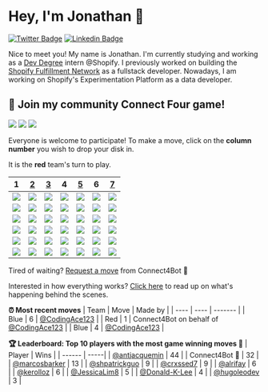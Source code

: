 # Hey, I'm Jonathan 👋

[![Twitter Badge](https://img.shields.io/badge/-@JonathanGin52-1ca0f1?style=flat-square&labelColor=1ca0f1&logo=twitter&logoColor=white&link=https://twitter.com/jonathangin52)](https://twitter.com/jonathangin52) [![Linkedin Badge](https://img.shields.io/badge/-JonathanGin-blue?style=flat-square&logo=Linkedin&logoColor=white&link=https://www.linkedin.com/in/jonathangin/)](https://www.linkedin.com/in/jonathangin/)

Nice to meet you! My name is Jonathan. I'm currently studying and working as a [Dev Degree](https://devdegree.ca/) intern @Shopify. I previously worked on building the [Shopify Fulfillment Network](https://www.shopify.com/fulfillment) as a fullstack developer. Nowadays, I am working on Shopify's Experimentation Platform as a data developer.

## :game_die: Join my community Connect Four game!
![](https://img.shields.io/badge/Moves%20played-3179-blue)
![](https://img.shields.io/badge/Completed%20games-189-brightgreen)
![](https://img.shields.io/badge/Total%20players-687-orange)

Everyone is welcome to participate! To make a move, click on the **column number** you wish to drop your disk in.

It is the **red** team's turn to play.

|1|[2](https://github.com/JonathanGin52/JonathanGin52/issues/new?title=connect4%7Cdrop%7Cred%7C2&body=Just+push+%27Submit+new+issue%27+without+editing+the+title.+The+README+will+be+updated+after+approximately+30+seconds.)|[3](https://github.com/JonathanGin52/JonathanGin52/issues/new?title=connect4%7Cdrop%7Cred%7C3&body=Just+push+%27Submit+new+issue%27+without+editing+the+title.+The+README+will+be+updated+after+approximately+30+seconds.)|4|[5](https://github.com/JonathanGin52/JonathanGin52/issues/new?title=connect4%7Cdrop%7Cred%7C5&body=Just+push+%27Submit+new+issue%27+without+editing+the+title.+The+README+will+be+updated+after+approximately+30+seconds.)|6|[7](https://github.com/JonathanGin52/JonathanGin52/issues/new?title=connect4%7Cdrop%7Cred%7C7&body=Just+push+%27Submit+new+issue%27+without+editing+the+title.+The+README+will+be+updated+after+approximately+30+seconds.)|
| - | - | - | - | - | - | - |
|![](https://raw.githubusercontent.com/JonathanGin52/JonathanGin52/master/images/red.png)|![](https://raw.githubusercontent.com/JonathanGin52/JonathanGin52/master/images/blank.png)|![](https://raw.githubusercontent.com/JonathanGin52/JonathanGin52/master/images/blank.png)|![](https://raw.githubusercontent.com/JonathanGin52/JonathanGin52/master/images/blue.png)|![](https://raw.githubusercontent.com/JonathanGin52/JonathanGin52/master/images/blank.png)|![](https://raw.githubusercontent.com/JonathanGin52/JonathanGin52/master/images/blue.png)|![](https://raw.githubusercontent.com/JonathanGin52/JonathanGin52/master/images/blank.png)|
|![](https://raw.githubusercontent.com/JonathanGin52/JonathanGin52/master/images/red.png)|![](https://raw.githubusercontent.com/JonathanGin52/JonathanGin52/master/images/blank.png)|![](https://raw.githubusercontent.com/JonathanGin52/JonathanGin52/master/images/red.png)|![](https://raw.githubusercontent.com/JonathanGin52/JonathanGin52/master/images/red.png)|![](https://raw.githubusercontent.com/JonathanGin52/JonathanGin52/master/images/blank.png)|![](https://raw.githubusercontent.com/JonathanGin52/JonathanGin52/master/images/red.png)|![](https://raw.githubusercontent.com/JonathanGin52/JonathanGin52/master/images/blank.png)|
|![](https://raw.githubusercontent.com/JonathanGin52/JonathanGin52/master/images/blue.png)|![](https://raw.githubusercontent.com/JonathanGin52/JonathanGin52/master/images/blank.png)|![](https://raw.githubusercontent.com/JonathanGin52/JonathanGin52/master/images/blue.png)|![](https://raw.githubusercontent.com/JonathanGin52/JonathanGin52/master/images/blue.png)|![](https://raw.githubusercontent.com/JonathanGin52/JonathanGin52/master/images/blank.png)|![](https://raw.githubusercontent.com/JonathanGin52/JonathanGin52/master/images/blue.png)|![](https://raw.githubusercontent.com/JonathanGin52/JonathanGin52/master/images/blank.png)|
|![](https://raw.githubusercontent.com/JonathanGin52/JonathanGin52/master/images/red.png)|![](https://raw.githubusercontent.com/JonathanGin52/JonathanGin52/master/images/blank.png)|![](https://raw.githubusercontent.com/JonathanGin52/JonathanGin52/master/images/red.png)|![](https://raw.githubusercontent.com/JonathanGin52/JonathanGin52/master/images/blue.png)|![](https://raw.githubusercontent.com/JonathanGin52/JonathanGin52/master/images/blank.png)|![](https://raw.githubusercontent.com/JonathanGin52/JonathanGin52/master/images/blue.png)|![](https://raw.githubusercontent.com/JonathanGin52/JonathanGin52/master/images/blank.png)|
|![](https://raw.githubusercontent.com/JonathanGin52/JonathanGin52/master/images/blue.png)|![](https://raw.githubusercontent.com/JonathanGin52/JonathanGin52/master/images/red.png)|![](https://raw.githubusercontent.com/JonathanGin52/JonathanGin52/master/images/blue.png)|![](https://raw.githubusercontent.com/JonathanGin52/JonathanGin52/master/images/red.png)|![](https://raw.githubusercontent.com/JonathanGin52/JonathanGin52/master/images/blue.png)|![](https://raw.githubusercontent.com/JonathanGin52/JonathanGin52/master/images/red.png)|![](https://raw.githubusercontent.com/JonathanGin52/JonathanGin52/master/images/blank.png)|
|![](https://raw.githubusercontent.com/JonathanGin52/JonathanGin52/master/images/blue.png)|![](https://raw.githubusercontent.com/JonathanGin52/JonathanGin52/master/images/red.png)|![](https://raw.githubusercontent.com/JonathanGin52/JonathanGin52/master/images/blue.png)|![](https://raw.githubusercontent.com/JonathanGin52/JonathanGin52/master/images/red.png)|![](https://raw.githubusercontent.com/JonathanGin52/JonathanGin52/master/images/red.png)|![](https://raw.githubusercontent.com/JonathanGin52/JonathanGin52/master/images/red.png)|![](https://raw.githubusercontent.com/JonathanGin52/JonathanGin52/master/images/blue.png)|

Tired of waiting? [Request a move](https://github.com/JonathanGin52/JonathanGin52/issues/new?title=connect4%7Cdrop%7Cred%7Cai&body=Just+push+%27Submit+new+issue%27+without+editing+the+title.+The+README+will+be+updated+after+approximately+30+seconds.) from Connect4Bot :robot: 

Interested in how everything works? [Click here](https://github.com/JonathanGin52/JonathanGin52/tree/master/connect4) to read up on what's happening behind the scenes.

**:alarm_clock: Most recent moves**
| Team | Move | Made by |
| ---- | ---- | ------- |
| Blue | 6 | [@CodingAce123](https://github.com/CodingAce123) |
| Red | 1 | Connect4Bot on behalf of [@CodingAce123](https://github.com/CodingAce123) |
| Blue | 4 | [@CodingAce123](https://github.com/CodingAce123) |

**:trophy: Leaderboard: Top 10 players with the most game winning moves :1st_place_medal:**
| Player | Wins |
| ------ | -----|
| [@antjacquemin](https://github.com/antjacquemin) | 44 |
| Connect4Bot :robot: | 32 |
| [@marcosbarker](https://github.com/marcosbarker) | 13 |
| [@shpatrickguo](https://github.com/shpatrickguo) | 9 |
| [@crxssed7](https://github.com/crxssed7) | 9 |
| [@alrifay](https://github.com/alrifay) | 6 |
| [@kerolloz](https://github.com/kerolloz) | 6 |
| [@JessicaLim8](https://github.com/JessicaLim8) | 5 |
| [@Donald-K-Lee](https://github.com/Donald-K-Lee) | 4 |
| [@hugoleodev](https://github.com/hugoleodev) | 3 |
